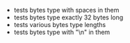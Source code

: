 * tests bytes type with spaces in them
* tests bytes type exactly 32 bytes long
* tests various bytes type lengths
* tests bytes type with "\n" in them

